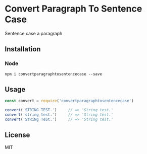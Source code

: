 # Convert Paragraph To Sentence Case

Sentence case a paragraph

## Installation

### Node
```
npm i convertparagraphtosentencecase --save
```

## Usage
```javascript
const convert = require('convertparagraphtosentencecase')

convert('STRING TEST.')     // => 'String test.'
convert('string test.')     // => 'String test.'
convert('StRiNg TeSt.')     // => 'String test.'
```

## License

MIT
